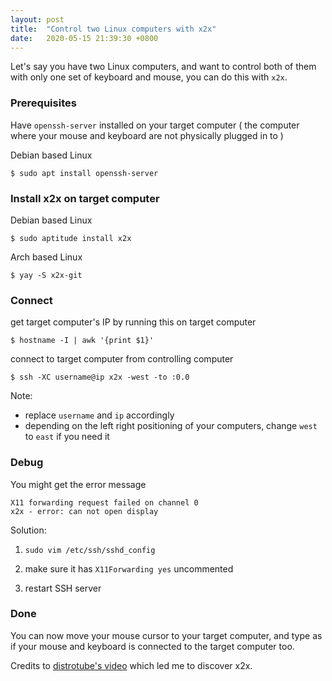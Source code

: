 ```yaml
---
layout: post
title:  "Control two Linux computers with x2x"
date:   2020-05-15 21:39:30 +0800
---
```


<!--Control two Linux computers side-by-side with one set of mouse and keyboard with x2x.-->

Let's say you have two Linux computers, and want to control both of them with only one set of keyboard and mouse, you can do this with `x2x`.

<!--need GIF demo better though, but bit hard to do, 再看吧-->

<!--Basically you install x2x and openssh-server on the computer you want to control with another computer-->

### Prerequisites
Have `openssh-server` installed on your target computer ( the computer where your mouse and keyboard are not physically plugged in to )

Debian based Linux
```
$ sudo apt install openssh-server
```



### Install x2x on target computer

Debian based Linux
```
$ sudo aptitude install x2x
```

Arch based Linux
```
$ yay -S x2x-git
```


### Connect
get target computer's IP by running this on target computer
```
$ hostname -I | awk '{print $1}'
```

connect to target computer from controlling computer
<!--( where your keyboard and mouse is plugged in to )-->
```
$ ssh -XC username@ip x2x -west -to :0.0
```
Note:
- replace `username` and `ip` accordingly
- depending on the left right positioning of your computers, change `west` to `east` if you need it

### Debug

You might get the error message
```
X11 forwarding request failed on channel 0
x2x - error: can not open display
```

Solution:

1. `sudo vim /etc/ssh/sshd_config`

2. make sure it has
`X11Forwarding yes`
uncommented

3. restart SSH server

### Done

You can now move your mouse cursor to your target computer, and type as if your mouse and keyboard is connected to the target computer too.


Credits to [distrotube's video](https://www.youtube.com/watch?v=umC_zUPGrp4) which led me to discover x2x.
